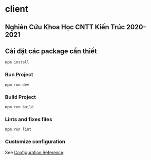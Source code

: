# client

## Nghiên Cứu Khoa Học CNTT Kiến Trúc 2020-2021
## Cài đặt các package cần thiết
```
npm install
```

### Run Project
```
npm run dev
```

### Build Project
```
npm run build
```

### Lints and fixes files
```
npm run lint
```

### Customize configuration
See [Configuration Reference](https://cli.vuejs.org/config/).
